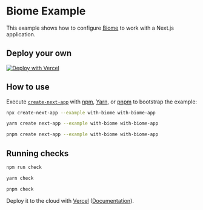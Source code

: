 # Biome Example

This example shows how to configure [Biome](https://biomejs.dev) to work with a Next.js application.

## Deploy your own

[![Deploy with Vercel](https://vercel.com/button)](https://vercel.com/new/clone?repository-url=https://github.com/vercel/next.js/tree/canary/examples/with-biome&project-name=with-biome&repository-name=with-biome)

## How to use

Execute [`create-next-app`](https://github.com/vercel/next.js/tree/canary/packages/create-next-app) with [npm](https://docs.npmjs.com/cli/init), [Yarn](https://yarnpkg.com/lang/en/docs/cli/create/), or [pnpm](https://pnpm.io) to bootstrap the example:

```bash
npx create-next-app --example with-biome with-biome-app
```

```bash
yarn create next-app --example with-biome with-biome-app
```

```bash
pnpm create next-app --example with-biome with-biome-app
```

## Running checks

```bash
npm run check
```

```bash
yarn check
```

```bash
pnpm check
```

Deploy it to the cloud with [Vercel](https://vercel.com/new?utm_source=github&utm_medium=readme&utm_campaign=next-example) ([Documentation](https://nextjs.org/docs/deployment)).
